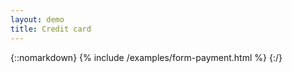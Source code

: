 ```yaml
---
layout: demo
title: Credit card
---
```



{::nomarkdown}
{% include /examples/form-payment.html %}
{:/}